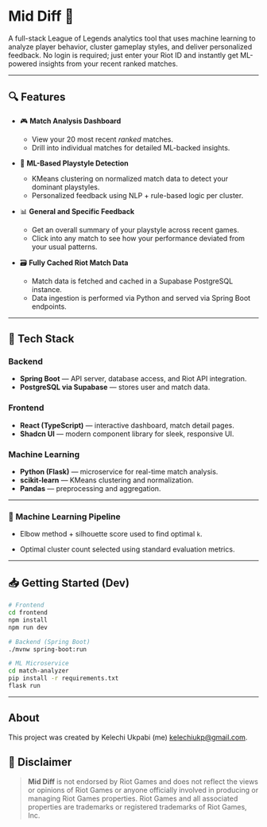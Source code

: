 # Mid Diff 🧠

A full-stack League of Legends analytics tool that uses machine learning to analyze player behavior, cluster gameplay styles, and deliver personalized feedback. No login is required; just enter your Riot ID and instantly get ML-powered insights from your recent ranked matches.

---

## 🔍 Features

- 🎮 **Match Analysis Dashboard**
  - View your 20 most recent *ranked* matches.
  - Drill into individual matches for detailed ML-backed insights.

- 🧠 **ML-Based Playstyle Detection**
  - KMeans clustering on normalized match data to detect your dominant playstyles.
  - Personalized feedback using NLP + rule-based logic per cluster.

- 📊 **General and Specific Feedback**
  - Get an overall summary of your playstyle across recent games.
  - Click into any match to see how your performance deviated from your usual patterns.

- 🗃️ **Fully Cached Riot Match Data**
  - Match data is fetched and cached in a Supabase PostgreSQL instance.
  - Data ingestion is performed via Python and served via Spring Boot endpoints.

---

## 🧱 Tech Stack

### Backend
- **Spring Boot** — API server, database access, and Riot API integration.
- **PostgreSQL via Supabase** — stores user and match data.

### Frontend
- **React (TypeScript)** — interactive dashboard, match detail pages.
- **Shadcn UI** — modern component library for sleek, responsive UI.

### Machine Learning
- **Python (Flask)** — microservice for real-time match analysis.
- **scikit-learn** — KMeans clustering and normalization.
- **Pandas** — preprocessing and aggregation.

---

### 🧪 Machine Learning Pipeline

- Elbow method + silhouette score used to find optimal `k`.
+ Optimal cluster count selected using standard evaluation metrics.

---

## 📥 Getting Started (Dev)

```bash
# Frontend
cd frontend
npm install
npm run dev

# Backend (Spring Boot)
./mvnw spring-boot:run

# ML Microservice
cd match-analyzer
pip install -r requirements.txt
flask run
```
---

## About
This project was created by Kelechi Ukpabi (me) <kelechiukp@gmail.com>.

## 📄 Disclaimer

> **Mid Diff** is not endorsed by Riot Games and does not reflect the views or opinions of Riot Games or anyone officially involved in producing or managing Riot Games properties. Riot Games and all associated properties are trademarks or registered trademarks of Riot Games, Inc.
